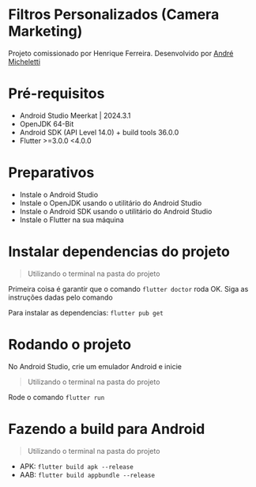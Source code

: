 # Filtros Personalizados (Camera Marketing)

Projeto comissionado por Henrique Ferreira.
Desenvolvido por [André Micheletti](https://github.com/AndreMicheletti)

# Pré-requisitos

- Android Studio Meerkat | 2024.3.1
- OpenJDK 64-Bit
- Android SDK (API Level 14.0) + build tools 36.0.0
- Flutter >=3.0.0 <4.0.0

 # Preparativos

- Instale o Android Studio
- Instale o OpenJDK usando o utilitário do Android Studio
- Instale o Android SDK usando o utilitário do Android Studio
- Instale o Flutter na sua máquina

# Instalar dependencias do projeto

> Utilizando o terminal na pasta do projeto

Primeira coisa é garantir que o comando `flutter doctor` roda OK.
Siga as instruções dadas pelo comando

Para instalar as dependencias: `flutter pub get`

# Rodando o projeto

No Android Studio, crie um emulador Android e inicie

> Utilizando o terminal na pasta do projeto

Rode o comando `flutter run`

# Fazendo a build para Android

> Utilizando o terminal na pasta do projeto

- APK: `flutter build apk --release` 
- AAB: `flutter build appbundle --release` 
